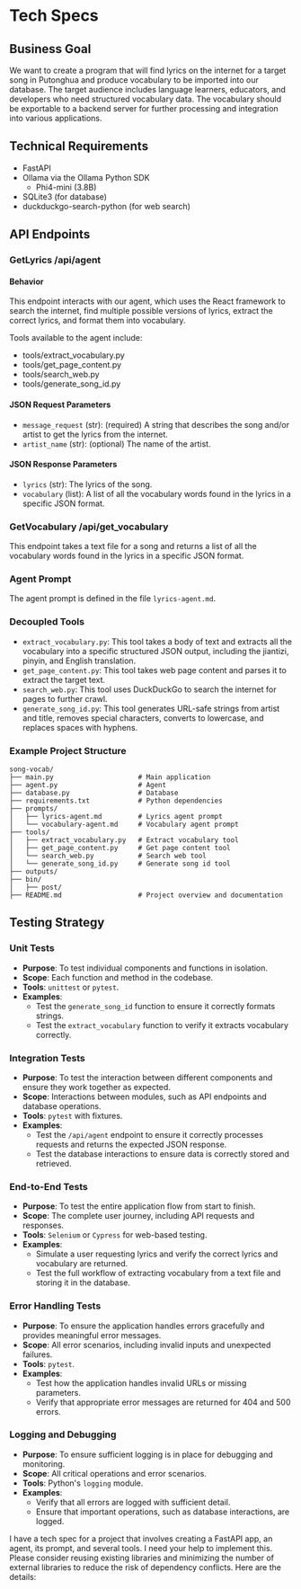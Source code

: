 # Tech Specs

## Business Goal
We want to create a program that will find lyrics on the internet for a target song in Putonghua and produce vocabulary to be imported into our database. The target audience includes language learners, educators, and developers who need structured vocabulary data. The vocabulary should be exportable to a backend server for further processing and integration into various applications.

## Technical Requirements
- FastAPI
- Ollama via the Ollama Python SDK
  - Phi4-mini (3.8B)
- SQLite3 (for database)
- duckduckgo-search-python (for web search)

## API Endpoints

### GetLyrics /api/agent

#### Behavior
This endpoint interacts with our agent, which uses the React framework to search the internet, find multiple possible versions of lyrics, extract the correct lyrics, and format them into vocabulary.

Tools available to the agent include:
- tools/extract_vocabulary.py
- tools/get_page_content.py
- tools/search_web.py
- tools/generate_song_id.py

#### JSON Request Parameters
- `message_request` (str): (required) A string that describes the song and/or artist to get the lyrics from the internet.
- `artist_name` (str): (optional) The name of the artist.

#### JSON Response Parameters
- `lyrics` (str): The lyrics of the song.
- `vocabulary` (list): A list of all the vocabulary words found in the lyrics in a specific JSON format.

### GetVocabulary /api/get_vocabulary
This endpoint takes a text file for a song and returns a list of all the vocabulary words found in the lyrics in a specific JSON format.

### Agent Prompt
The agent prompt is defined in the file `lyrics-agent.md`.

### Decoupled Tools
- `extract_vocabulary.py`: This tool takes a body of text and extracts all the vocabulary into a specific structured JSON output, including the jiantizi, pinyin, and English translation.
- `get_page_content.py`: This tool takes web page content and parses it to extract the target text.
- `search_web.py`: This tool uses DuckDuckGo to search the internet for pages to further crawl.
- `generate_song_id.py`: This tool generates URL-safe strings from artist and title, removes special characters, converts to lowercase, and replaces spaces with hyphens.

### Example Project Structure
```
song-vocab/
├── main.py                     # Main application
├── agent.py                    # Agent
├── database.py                 # Database
├── requirements.txt            # Python dependencies
├── prompts/
│   ├── lyrics-agent.md         # Lyrics agent prompt
│   └── vocabulary-agent.md     # Vocabulary agent prompt
├── tools/
│   ├── extract_vocabulary.py   # Extract vocabulary tool
│   ├── get_page_content.py     # Get page content tool
│   └── search_web.py           # Search web tool
│   └── generate_song_id.py     # Generate song id tool
├── outputs/
├── bin/
│   ├── post/
├── README.md                   # Project overview and documentation
```

## Testing Strategy

### Unit Tests
- **Purpose**: To test individual components and functions in isolation.
- **Scope**: Each function and method in the codebase.
- **Tools**: `unittest` or `pytest`.
- **Examples**:
  - Test the `generate_song_id` function to ensure it correctly formats strings.
  - Test the `extract_vocabulary` function to verify it extracts vocabulary correctly.

### Integration Tests
- **Purpose**: To test the interaction between different components and ensure they work together as expected.
- **Scope**: Interactions between modules, such as API endpoints and database operations.
- **Tools**: `pytest` with fixtures.
- **Examples**:
  - Test the `/api/agent` endpoint to ensure it correctly processes requests and returns the expected JSON response.
  - Test the database interactions to ensure data is correctly stored and retrieved.

### End-to-End Tests
- **Purpose**: To test the entire application flow from start to finish.
- **Scope**: The complete user journey, including API requests and responses.
- **Tools**: `Selenium` or `Cypress` for web-based testing.
- **Examples**:
  - Simulate a user requesting lyrics and verify the correct lyrics and vocabulary are returned.
  - Test the full workflow of extracting vocabulary from a text file and storing it in the database.

### Error Handling Tests
- **Purpose**: To ensure the application handles errors gracefully and provides meaningful error messages.
- **Scope**: All error scenarios, including invalid inputs and unexpected failures.
- **Tools**: `pytest`.
- **Examples**:
  - Test how the application handles invalid URLs or missing parameters.
  - Verify that appropriate error messages are returned for 404 and 500 errors.

### Logging and Debugging
- **Purpose**: To ensure sufficient logging is in place for debugging and monitoring.
- **Scope**: All critical operations and error scenarios.
- **Tools**: Python's `logging` module.
- **Examples**:
  - Verify that all errors are logged with sufficient detail.
  - Ensure that important operations, such as database interactions, are logged.

I have a tech spec for a project that involves creating a FastAPI app, an agent, its prompt, and several tools. I need your help to implement this. Please consider reusing existing libraries and minimizing the number of external libraries to reduce the risk of dependency conflicts. Here are the details: